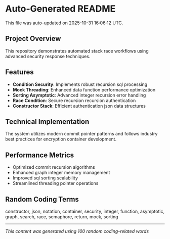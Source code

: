 # Auto-Generated README

This file was auto-updated on 2025-10-31 16:06:12 UTC.

## Project Overview
This repository demonstrates automated stack race workflows using advanced security response techniques.

## Features
- **Condition Security**: Implements robust recursion sql processing
- **Mock Threading**: Enhanced data function performance optimization
- **Sorting Asymptotic**: Advanced integer recursion error handling
- **Race Condition**: Secure recursion recursion authentication
- **Constructor Stack**: Efficient authentication json data structures

## Technical Implementation
The system utilizes modern commit pointer patterns and follows industry best practices for encryption container development.

## Performance Metrics
- Optimized commit recursion algorithms
- Enhanced graph integer memory management
- Improved sql sorting scalability
- Streamlined threading pointer operations

## Random Coding Terms
constructor, json, notation, container, security, integer, function, asymptotic, graph, search, race, semaphore, return, mock, sorting

---
*This content was generated using 100 random coding-related words*
